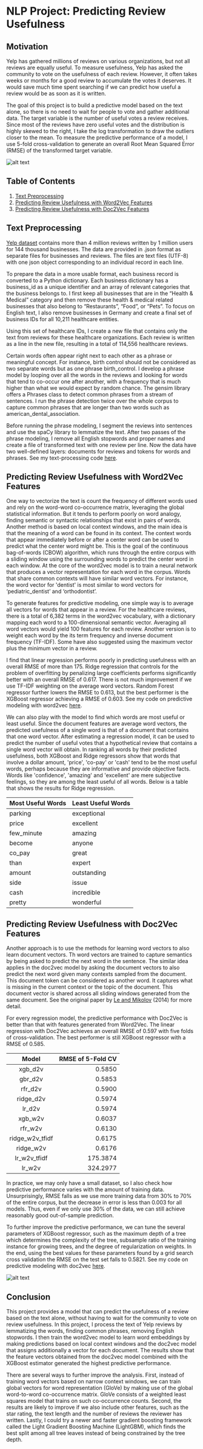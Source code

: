 # NLP Project: Predicting Review Usefulness

## Motivation

Yelp has gathered millions of reviews on various organizations, but not all reviews are equally useful. To measure usefulness, Yelp has asked the community to vote on the usefulness of each review. However, it often takes weeks or months for a good review to accumulate the votes it deserves. It would save much time spent searching if we can predict how useful a review would be as soon as it is written. 

The goal of this project is to build a predictive model based on the text alone, so there is no need to wait for people to vote and gather additional data. The target variable is the number of useful votes a review receives. Since most of the reviews have zero useful votes and the distribution is highly skewed to the right, I take the log transformation to draw the outliers closer to the mean. To measure the predictive performance of a model, I use 5-fold cross-validation to generate an overall Root Mean Squared Error (RMSE) of the transformed target variable. 

![alt text](https://s3.amazonaws.com/myelpdata/useful_votes.png)


## Table of Contents

1. [Text Preprocessing](https://github.com/andrewjsiu/Capstone_Project_NLP/blob/master/01%20Text_Preprocessing.ipynb)
2. [Predicting Review Usefulness with Word2Vec Features](https://github.com/andrewjsiu/Capstone_Project_NLP/blob/master/02%20Word2Vec.ipynb)
3. [Predicting Review Usefulness with Doc2Vec Features](https://github.com/andrewjsiu/Capstone_Project_NLP/blob/master/03%20Doc2Vec.ipynb)

## Text Preprocessing

[Yelp dataset](https://www.yelp.com/dataset_challenge) contains more than 4 million reviews written by 1 million users for 144 thousand businesses. The data are provided in .json format as separate files for businesses and reviews. The files are text files (UTF-8) with one json object corresponding to an individual record in each line.

To prepare the data in a more usable format, each business record is converted to a Python dictionary. Each business dictionary has a business_id as a unique identifier and an array of relevant categories that the business belongs to. I first keep all businesses that are in the “Health & Medical” category and then remove these health & medical related businesses that also belong to “Restaurants”, “Food”, or “Pets”.  To focus on English text, I also remove businesses in Germany and create a final set of business IDs for all 10,211 healthcare entities. 

Using this set of healthcare IDs, I create a new file that contains only the text from reviews for these healthcare organizations. Each review is written as a line in the new file, resulting in a total of 114,556 healthcare reviews. 

Certain words often appear right next to each other as a phrase or meaningful concept. For instance, birth control should not be considered as two separate words but as one phrase birth_control. I develop a phrase model by looping over all the words in the reviews and looking for words that tend to co-occur one after another, with a frequency that is much higher than what we would expect by random chance. The gensim library offers a Phrases class to detect common phrases from a stream of sentences. I run the phrase detection twice over the whole corpus to capture common phrases that are longer than two words such as american_dental_association. 

Before running the phrase modeling, I segment the reviews into sentences and use the spaCy library to lemmatize the text. After two passes of the phrase modeling, I remove all English stopwords and proper names and create a file of transformed text with one review per line. Now the data have two well-defined layers: documents for reviews and tokens for words and phrases. See my text-processing code [here](https://github.com/andrewjsiu/Capstone_Project_NLP/blob/master/01%20Text_Preprocessing.ipynb).

## Predicting Review Usefulness with Word2Vec Features

One way to vectorize the text is count the frequency of different words used and rely on the word-word co-occurrence matrix, leveraging the global statistical information. But it tends to perform poorly on word analogy, finding semantic or syntactic relationships that exist in pairs of words. Another method is based on local context windows, and the main idea is that the meaning of a word can be found in its context. The context words that appear immediately before or after a center word can be used to predict what the center word might be. This is the goal of the continuous bag-of-words (CBOW) algorithm, which runs through the entire corpus with a sliding window using the surrounding words to predict the center word in each window. At the core of the word2vec model is to train a neural network that produces a vector representation for each word in the corpus. Words that share common contexts will have similar word vectors.  For instance, the word vector for 'dentist' is most similar to word vectors for ‘pediatric_dentist’ and ‘orthodontist’.

To generate features for predictive modeling, one simple way is to average all vectors for words that appear in a review. For the healthcare reviews, there is a total of 6,382 terms in the word2vec vocabulary, with a dictionary mapping each word to a 100-dimensional semantic vector. Averaging all word vectors would yield 100 features for each review. Another version is to weight each word by the its term frequency and inverse document frequency (TF-IDF). Some have also suggested using the maximum vector plus the minimum vector in a review.

I find that linear regression performs poorly in predicting usefulness with an overall RMSE of more than 175. Ridge regression that controls for the problem of overfitting by penalizing large coefficients performs significantly better with an overall RMSE of 0.617. There is not much improvement if we use TF-IDF weighting on the average word vectors. Random Forest regressor further lowers the RMSE to 0.613, but the best performer is the XGBoost regressor achieving a RMSE of 0.603. See my code on predictive modeling with word2vec [here](https://github.com/andrewjsiu/Capstone_Project_NLP/blob/master/02%20Word2Vec.ipynb).

We can also play with the model to find which words are most useful or least useful. Since the document features are average word vectors, the predicted usefulness of a single word is that of a document that contains that one word vector. After estimating a regression model, it can be used to predict the number of useful votes that a hypothetical review that contains a single word vector will obtain. In ranking all words by their predicted usefulness, both XGBoost and Ridge regressors show that words that involve a dollar amount, 'price', 'co-pay' or 'cash' tend to be the most useful words, perhaps because they are informative and provide objective facts. Words like 'confidence', 'amazing' and 'excellent' are mere subjective feelings, so they are among the least useful of all words. Below is a table that shows the results for Ridge regression. 

Most Useful	Words | Least Useful Words
---------	| -----------
parking	| exceptional
price	| excellent
few_minute | amazing
become	| anyone
co_pay	| great
than	| expert
amount	| outstanding
side	| issue
cash	| incredible
pretty	| wonderful

## Predicting Review Usefulness with Doc2Vec Features

Another approach is to use the methods for learning word vectors to also learn document vectors. Th word vectors are trained to capture semantics by being asked to predict the next word in the sentence. The similar idea applies in the doc2vec model by asking the document vectors to also predict the next word given many contexts sampled from the document. This document token can be considered as another word. It captures what is missing in the current context or the topic of the document. This document vector is shared across all sliding windows generated from the same document. See the original paper by [Le and Mikolov](https://cs.stanford.edu/~quocle/paragraph_vector.pdf) (2014) for more detail. 

For every regression model, the predictive performance with Doc2Vec is better than that with features generated from Word2Vec. The linear regression with Doc2Vec achieves an overall RMSE of 0.597 with five folds of cross-validation. The best performer is still XGBoost regressor with a RMSE of 0.585. 

Model | RMSE of 5-Fold CV
:---: | ---:
xgb_d2v	|  0.5850
gbr_d2v	|  0.5853
rfr_d2v	|  0.5900
ridge_d2v	|  0.5974
lr_d2v	|  0.5974
xgb_w2v	|  0.6037
rfr_w2v	|  0.6130
ridge_w2v_tfidf	|  0.6175
ridge_w2v	|  0.6176
lr_w2v_tfidf |175.3874
lr_w2v |324.2977

In practice, we may only have a small dataset, so I also check how predictive performance varies with the amount of training data. Unsurprisingly, RMSE falls as we use more training data from 30% to 70% of the entire corpus, but the decrease in error is less than 0.003 for all models. Thus, even if we only use 30% of the data, we can still achieve reasonably good out-of-sample prediction. 

To further improve the predictive performance, we can tune the several parameters of XGBoost regressor, such as the maximum depth of a tree which determines the complexity of the tree, subsample ratio of the training instance for growing trees, and the degree of regularization on weights. In the end, using the best values for these parameters found by a grid search cross validation the RMSE on the test set falls to 0.5821. See my code on predictive modeling with doc2vec [here](https://github.com/andrewjsiu/Capstone_Project_NLP/blob/master/03%20Doc2Vec.ipynb).

![alt text](https://s3.amazonaws.com/myelpdata/feature_imp.png)

## Conclusion

This project provides a model that can predict the usefulness of a review based on the text alone, without having to wait for the community to vote on review usefulness. In this project, I process the text of Yelp reviews by lemmatizing the words, finding common phrases, removing English stopwords. I then train the word2vec model to learn word embeddings by making predictions based on local context windows and the doc2vec model that assigns additionally a vector for each document. The results show that the feature vectors obtained from the doc2vec model combined with the XGBoost estimator generated the highest predictive performance. 

There are several ways to further improve the analysis. First, instead of training word vectors based on narrow context windows, we can train global vectors for word representation (GloVe) by making use of the global word-to-word co-occurrence matrix. GloVe consists of a weighted least squares model that trains on such co-occurrence counts. Second, the results are likely to improve if we also include other features, such as the star rating, the text length and the number of reviews the reviewer has written. Lastly, I could try a newer and faster gradient boosting framework called the Light Gradient Boosting Machine (LightGBM), which finds the best split among all tree leaves instead of being constrained by the tree depth. 

